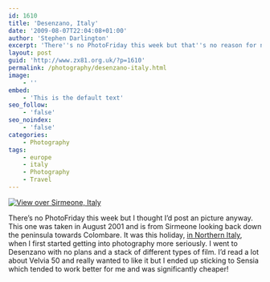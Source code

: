 ```yaml
---
id: 1610
title: 'Desenzano, Italy'
date: '2009-08-07T22:04:08+01:00'
author: 'Stephen Darlington'
excerpt: 'There''s no PhotoFriday this week but that''s no reason for not posting an image.'
layout: post
guid: 'http://www.zx81.org.uk/?p=1610'
permalink: /photography/desenzano-italy.html
image:
    - ''
embed:
    - 'This is the default text'
seo_follow:
    - 'false'
seo_noindex:
    - 'false'
categories:
    - Photography
tags:
    - europe
    - italy
    - Photography
    - Travel
---
```


[![View over Sirmeone, Italy](https://i0.wp.com/farm7.static.flickr.com/6086/6039022610_6abbcc31b0.jpg?resize=500%2C333)](http://www.flickr.com/photos/stephendarlington/6039022610/ "View over Sirmeone, Italy by stephendarlington, on Flickr")

There’s no PhotoFriday this week but I thought I’d post an picture anyway. This one was taken in August 2001 and is from Sirmeone looking back down the peninsula towards Colombare. It was this holiday, [in Northern Italy](http://www.zx81.org.uk/travel/italy.html), when I first started getting into photography more seriously. I went to Desenzano with no plans and a stack of different types of film. I’d read a lot about Velvia 50 and really wanted to like it but I ended up sticking to Sensia which tended to work better for me and was significantly cheaper!